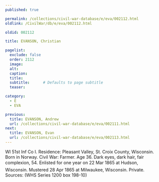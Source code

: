 ```yaml
---
published: true

permalink: /collections/civil-war-database/e/eva/002112.html
oldlink: /CivilWar/db/e/eva/002112.html

oldid: 002112

title: EVANSON, Christian

pagelist:
  exclude: false
  order: 2112
  image: 
  alt:
  caption:
  title:
  subtitle:      # Defaults to page subtitle
  teaser:

category: 
  - E 
  - EVA

previous:
  title: EVANSON, Andrew
  url: /collections/civil-war-database/e/eva/002111.html  
next:
  title: EVANSON, Evan
  url: /collections/civil-war-database/e/eva/002113.html   
---
```

WI 51st Inf Co I. Residence: Pleasant Valley, St. Croix County, Wisconsin. Born in Norway. Civil War: Farmer. Age 36. Dark eyes, dark hair, fair complexion, 5&#146;4&#148;. Enlisted for one year on 22 Mar 1865 at Hudson, Wisconsin. Mustered 28 Apr 1865 at Milwaukee, Wisconsin. Private. Sources: (WHS Series 1200 box 198-10)
